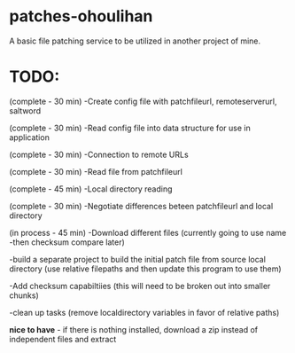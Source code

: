 # patches-ohoulihan
A basic file patching service to be utilized in another project of mine.


# TODO:
(complete - 30 min) -Create config file with patchfileurl, remoteserverurl, saltword

(complete - 30 min) -Read config file into data structure for use in application

(complete - 30 min) -Connection to remote URLs

(complete - 30 min) -Read file from patchfileurl

(complete - 45 min) -Local directory reading

(complete - 30 min) -Negotiate differences beteen patchfileurl and local directory 

(in process - 45 min) -Download different files  (currently going to use name -then checksum compare later) 

-build a separate project to build the initial patch file from source local directory  (use relative filepaths and then update this program to use them)

-Add checksum capabiltiies (this will need to be broken out into smaller chunks)

-clean up tasks (remove localdirectory variables in favor of relative paths)

**nice to have** - if there is nothing installed, download a zip instead of independent files and extract
